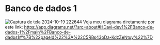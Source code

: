 # Banco de dados 1

![Captura de tela 2024-10-19 222644](https://github.com/user-attachments/assets/e3a1223c-8209-4912-a24f-0bbcf41fc352)
Veja meu diagrama diretamente por este link:
https://app.diagrams.net/?src=about#HDavi-dev1%2FBanco-de-dados-1%2Fmain%2FBanco-de-dados1#%7B%22pageId%22%3A%22C5RBs43oDa-KdzZeNtuy%22%7D
